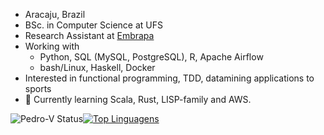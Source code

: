 * Aracaju, Brazil
* BSc. in Computer Science at UFS
* Research Assistant at [Embrapa](embrapa.br)
* Working with
  * Python, SQL (MySQL, PostgreSQL), R, Apache Airflow
  * bash/Linux, Haskell, Docker
* Interested in functional programming, TDD, datamining applications to sports
* 🌱 Currently learning Scala, Rust, LISP-family and AWS.

![Pedro-V Status](https://github-readme-stats.vercel.app/api?username=Pedro-V&show_icons=true)[![Top Linguagens](https://github-readme-stats.vercel.app/api/top-langs/?username=Pedro-V&layout=compact)](https://github.com/anuraghazra/github-readme-stats)

<!---
Pedro-V/Pedro-V is a ✨ special ✨ repository because its `README.md` (this file) appears on your GitHub profile.
You can click the Preview link to take a look at your changes.
--->
